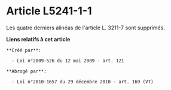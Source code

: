 # Article L5241-1-1

Les quatre derniers alinéas de l'article L. 3211-7 sont supprimés.

**Liens relatifs à cet article**

	**Créé par**:

	  - Loi n°2009-526 du 12 mai 2009 - art. 121

	**Abrogé par**:

	  - Loi n°2010-1657 du 29 décembre 2010 - art. 169 (VT)
